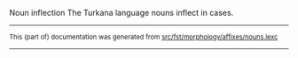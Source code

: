 Noun inflection
The Turkana language nouns inflect in cases.

* * *

<small>This (part of) documentation was generated from [src/fst/morphology/affixes/nouns.lexc](https://github.com/giellalt/lang-tuv/blob/main/src/fst/morphology/affixes/nouns.lexc)</small>

---


